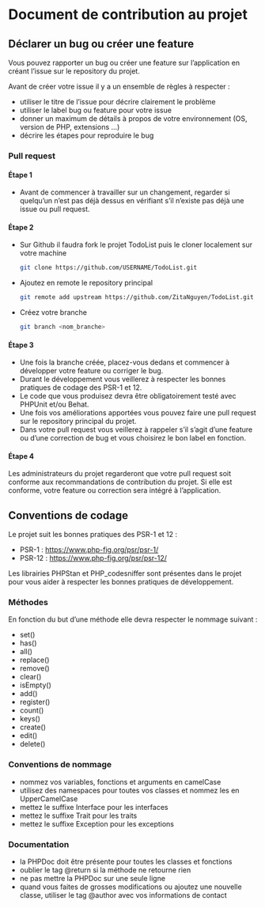 # Document de contribution au projet

## Déclarer un bug ou créer une feature

Vous pouvez rapporter un bug ou créer une feature sur l’application en créant l’issue sur le repository du projet.

Avant de créer votre issue il y a un ensemble de règles à respecter :
* utiliser le titre de l’issue pour décrire clairement le problème
* utiliser le label bug ou feature pour votre issue
* donner un maximum de détails à propos de votre environnement (OS,  version de PHP, extensions ...)
* décrire les étapes pour reproduire le bug

### Pull request

#### Étape 1

* Avant de commencer à travailler sur un changement, regarder si quelqu’un n’est pas déjà dessus en vérifiant s’il n’existe pas déjà une issue ou pull request.

#### Étape 2

* Sur Github il faudra fork le projet TodoList puis le cloner localement sur votre machine
    ```bash
    git clone https://github.com/USERNAME/TodoList.git
    ```

* Ajoutez en remote le repository principal
    ```bash
    git remote add upstream https://github.com/ZitaNguyen/TodoList.git
    ```

* Créez votre branche
    ```bash
    git branch <nom_branche>
    ```

#### Étape 3

* Une fois la branche créée, placez-vous dedans et commencer à développer votre feature ou corriger le bug.
* Durant le développement vous veillerez à respecter les bonnes pratiques de codage des PSR-1 et 12.
* Le code que vous produisez devra être obligatoirement testé avec PHPUnit et/ou Behat.
* Une fois vos améliorations apportées vous pouvez faire une pull request sur le repository principal du projet.
* Dans votre pull request vous veillerez à rappeler s’il s’agit d’une feature ou d’une correction de bug et vous choisirez le bon label en fonction.

#### Étape 4

Les administrateurs du projet regarderont que votre pull request soit conforme aux recommandations de contribution du projet. Si elle est conforme, votre feature ou correction sera intégré à l’application.

## Conventions de codage

Le projet suit les bonnes pratiques des PSR-1 et 12 :
* PSR-1 : https://www.php-fig.org/psr/psr-1/
* PSR-12 : https://www.php-fig.org/psr/psr-12/

Les librairies PHPStan et PHP_codesniffer sont présentes dans le projet pour vous aider à respecter les bonnes pratiques de développement.

### Méthodes

En fonction du but d’une méthode elle devra respecter le nommage suivant :
* set()
* has()
* all()
* replace()
* remove()
* clear()
* isEmpty()
* add()
* register()
* count()
* keys()
* create()
* edit()
* delete()

### Conventions de nommage

* nommez vos variables, fonctions et arguments en camelCase
* utilisez des namespaces pour toutes vos classes et nommez les en UpperCamelCase
* mettez le suffixe Interface pour les interfaces
* mettez le suffixe Trait pour les traits
* mettez le suffixe Exception pour les exceptions

### Documentation

* la PHPDoc doit être présente pour toutes les classes et fonctions
* oublier le tag @return si la méthode ne retourne rien
* ne pas mettre la PHPDoc sur une seule ligne
* quand vous faites de grosses modifications ou ajoutez une nouvelle classe, utiliser le tag @author avec vos informations de contact



